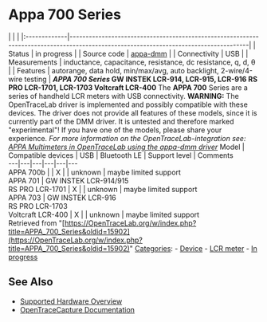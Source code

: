# Appa 700 Series

| | | |:-------------|--------------------------------------------------------------------------------------------------------------------------------------| | Status | in progress | | Source code | [appa-dmm](http://github.com/OpenTraceLab/?p=OpenTraceCapture.git;a=tree;f=src/hardware/appa-dmm) | | Connectivity | USB | | Measurements | inductance, capacitance, resistance, dc resistance, q, d, θ | | Features | autorange, data hold, min/max/avg, auto backlight, 2-wire/4-wire testing | **_APPA 700 Series_ GW INSTEK LCR-914, LCR-915, LCR-916 RS PRO LCR-1701, LCR-1703 Voltcraft LCR-400** The **APPA 700** Series are a series of handheld LCR meters with USB connectivity. **WARNING:** The OpenTraceLab driver is implemented and possibly compatible with these devices. The driver does not provide all features of these models, since it is currently part of the DMM driver. It is untested and therefore marked "experimental"! If you have one of the models, please share your experience. *For more information on the OpenTraceLab-integration see: [APPA Multimeters in OpenTraceLab using the appa-dmm driver](APPA_Multimeters.html "APPA Multimeters")*  Model | Compatible devices | USB | Bluetooth LE | Support level | Comments  
---|---|---|---|---|---  
APPA 700b |  | X |  | unknown | maybe limited support  
APPA 701 | GW INSTEK LCR-914/915  
RS PRO LCR-1701 | X |  | unknown | maybe limited support  
APPA 703 | GW INSTEK LCR-916  
RS PRO LCR-1703  
Voltcraft LCR-400 | X |  | unknown | maybe limited support  
Retrieved from "[https://OpenTraceLab.org/w/index.php?title=APPA_700_Series&oldid=15902](https://OpenTraceLab.org/w/index.php?title=APPA_700_Series&oldid=15902)" 
[Categories](specialcategories-specialcategories.md): \- [Device](./Category:Device.html "Category:Device") \- [LCR meter](./Category:LCR_meter.html "Category:LCR meter") \- [In progress](./Category:In_progress.html "Category:In progress")

## See Also
- [Supported Hardware Overview](../supported-hardware.md)
- [OpenTraceCapture Documentation](../../opentracecapture/overview.md)
